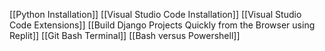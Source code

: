 [[Python Installation]]
[[Visual Studio Code Installation]]
[[Visual Studio Code Extensions]]
[[Build Django Projects Quickly from the Browser using Replit]]
[[Git Bash Terminal]]
[[Bash versus Powershell]]
